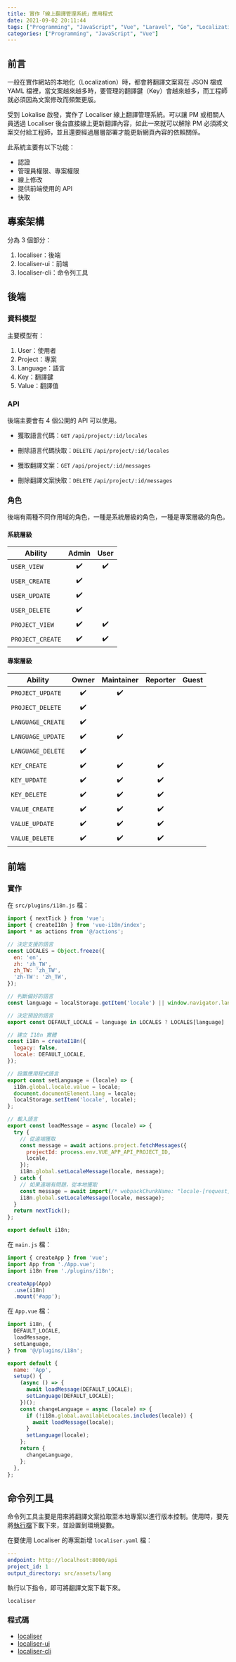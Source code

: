 ```yaml
---
title: 實作「線上翻譯管理系統」應用程式
date: 2021-09-02 20:11:44
tags: ["Programming", "JavaScript", "Vue", "Laravel", "Go", "Localization"]
categories: ["Programming", "JavaScript", "Vue"]
---
```


## 前言

一般在實作網站的本地化（Localization）時，都會將翻譯文案寫在 JSON 檔或 YAML 檔裡，當文案越來越多時，要管理的翻譯鍵（Key）會越來越多，而工程師就必須因為文案修改而頻繁更版。

受到 Lokalise 啟發，實作了 Localiser 線上翻譯管理系統。可以讓 PM 或相關人員透過 Localiser 後台直接線上更新翻譯內容，如此一來就可以解除 PM 必須將文案交付給工程師，並且還要經過層層部署才能更新網頁內容的依賴關係。

此系統主要有以下功能：

- 認證
- 管理員權限、專案權限
- 線上修改
- 提供前端使用的 API
- 快取

## 專案架構

分為 3 個部分：

1. localiser：後端
2. localiser-ui：前端
3. localiser-cli：命令列工具

## 後端

### 資料模型

主要模型有：

1. User：使用者
2. Project：專案
3. Language：語言
4. Key：翻譯鍵
5. Value：翻譯值

### API

後端主要會有 4 個公開的 API 可以使用。

- 獲取語言代碼：`GET` `/api/project/:id/locales`

- 刪除語言代碼快取：`DELETE` `/api/project/:id/locales`

- 獲取翻譯文案：`GET` `/api/project/:id/messages`

- 刪除翻譯文案快取：`DELETE` `/api/project/:id/messages`

### 角色

後端有兩種不同作用域的角色，一種是系統層級的角色，一種是專案層級的角色。

#### 系統層級

| Ability          |       Admin        |        User        |
| ---------------- |:------------------:|:------------------:|
| `USER_VIEW`      | ✔️ | ✔️ |
| `USER_CREATE`    | ✔️ | |
| `USER_UPDATE`    | ✔️ | |
| `USER_DELETE`    | ✔️ | |
| `PROJECT_VIEW`   | ✔️ | ✔️ |
| `PROJECT_CREATE` | ✔️ | ✔️ |

#### 專案層級

| Ability           |       Owner        |     Maintainer     |      Reporter      | Guest |
| ----------------- |:------------------:|:------------------:|:------------------:|:-----:|
| `PROJECT_UPDATE`  | ✔️ | ✔️ | | |
| `PROJECT_DELETE`  | ✔️ | | | |
| `LANGUAGE_CREATE` | ✔️ | | | |
| `LANGUAGE_UPDATE` | ✔️ | ✔️ | | |
| `LANGUAGE_DELETE` | ✔️ | | | |
| `KEY_CREATE`      | ✔️ | ✔️ | ✔️ | |
| `KEY_UPDATE`      | ✔️ | ✔️ | ✔️ | |
| `KEY_DELETE`      | ✔️ | ✔️ | ✔️ | |
| `VALUE_CREATE`    | ✔️ | ✔️ | ✔️ | |
| `VALUE_UPDATE`    | ✔️ | ✔️ | ✔️ | |
| `VALUE_DELETE`    | ✔️ | ✔️ | ✔️ | |

## 前端

### 實作

在 `src/plugins/i18n.js` 檔：

```javascript
import { nextTick } from 'vue';
import { createI18n } from 'vue-i18n/index';
import * as actions from '@/actions';

// 決定支援的語言
const LOCALES = Object.freeze({
  en: 'en',
  zh: 'zh_TW',
  zh_TW: 'zh_TW',
  'zh-TW': 'zh_TW',
});

// 判斷偏好的語言
const language = localStorage.getItem('locale') || window.navigator.language;

// 決定預設的語言
export const DEFAULT_LOCALE = language in LOCALES ? LOCALES[language] : LOCALES.en;

// 建立 I18n 實體
const i18n = createI18n({
  legacy: false,
  locale: DEFAULT_LOCALE,
});

// 設置應用程式語言
export const setLanguage = (locale) => {
  i18n.global.locale.value = locale;
  document.documentElement.lang = locale;
  localStorage.setItem('locale', locale);
};

// 載入語言
export const loadMessage = async (locale) => {
  try {
    // 從遠端獲取
    const message = await actions.project.fetchMessages({
      projectId: process.env.VUE_APP_API_PROJECT_ID,
      locale,
    });
    i18n.global.setLocaleMessage(locale, message);
  } catch {
    // 如果遠端有問題，從本地獲取
    const message = await import(/* webpackChunkName: "locale-[request]" */ `@/assets/lang/${locale}.json`);
    i18n.global.setLocaleMessage(locale, message);
  }
  return nextTick();
};

export default i18n;
```

在 `main.js` 檔：

```javascript
import { createApp } from 'vue';
import App from './App.vue';
import i18n from './plugins/i18n';

createApp(App)
  .use(i18n)
  .mount('#app');
```

在 `App.vue` 檔：

```javascript
import i18n, {
  DEFAULT_LOCALE,
  loadMessage,
  setLanguage,
} from '@/plugins/i18n';

export default {
  name: 'App',
  setup() {
    (async () => {
      await loadMessage(DEFAULT_LOCALE);
      setLanguage(DEFAULT_LOCALE);
    })();
    const changeLanguage = async (locale) => {
      if (!i18n.global.availableLocales.includes(locale)) {
        await loadMessage(locale);
      }
      setLanguage(locale);
    };
    return {
      changeLanguage,
    };
  },
};
```

## 命令列工具

命令列工具主要是用來將翻譯文案拉取至本地專案以進行版本控制。使用時，要先將[執行檔](https://github.com/memochou1993/localiser-cli/tree/master/bin)下載下來，並設置到環境變數。

在要使用 Localiser 的專案新增 `localiser.yaml` 檔：

```yaml
---
endpoint: http://localhost:8000/api
project_id: 1
output_directory: src/assets/lang
```

執行以下指令，即可將翻譯文案下載下來。

```bash
localiser
```

### 程式碼

- [localiser](https://github.com/memochou1993/localiser)
- [localiser-ui](https://github.com/memochou1993/localiser-ui)
- [localiser-cli](https://github.com/memochou1993/localiser-cli)
